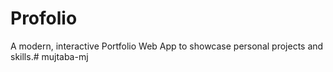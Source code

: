# Profolio

A modern, interactive Portfolio Web App to showcase personal projects and skills.# mujtaba-mj
